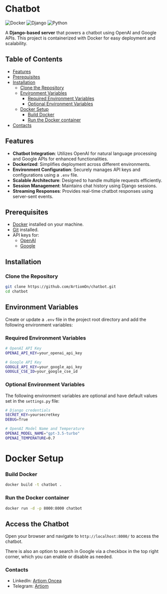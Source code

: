 # Chatbot

![Docker](https://img.shields.io/badge/docker-yes-brightgreen.svg)
![Django](https://img.shields.io/badge/django-4.2%2B-green.svg)
![Python](https://img.shields.io/badge/python-3.10%2B-blue.svg)

A **Django-based server** that powers a chatbot using OpenAI and Google APIs. This project is containerized with Docker for easy deployment and scalability.

## Table of Contents

- [Features](#features)
- [Prerequisites](#prerequisites)
- [Installation](#installation)
  - [Clone the Repository](#clone-the-repository)
  - [Environment Variables](#environment-variables)
    - [Required Environment Variables](#required-environment-variables)
    - [Optional Environment Variables](#optional-environment-variables)
  - [Docker Setup](#docker-setup)
    - [Build Docker](#build-docker)
    - [Run the Docker container](#run-the-docker-container)
- [Contacts](#contacts)

## Features

- **Chatbot Integration**: Utilizes OpenAI for natural language processing and Google APIs for enhanced functionalities.
- **Dockerized**: Simplifies deployment across different environments.
- **Environment Configuration**: Securely manages API keys and configurations using a `.env` file.
- **Scalable Architecture**: Designed to handle multiple requests efficiently.
- **Session Management**: Maintains chat history using Django sessions.
- **Streaming Responses**: Provides real-time chatbot responses using server-sent events.

## Prerequisites

- [Docker](https://www.docker.com/get-started) installed on your machine.
- [Git](https://git-scm.com/downloads) installed.
- API keys for:
  - [OpenAI](https://openai.com/)
  - [Google](https://cloud.google.com/)

## Installation

### Clone the Repository

```bash
git clone https://github.com/ArtiomOn/chatbot.git
cd chatbot
```

## Environment Variables

Create or update a `.env` file in the project root directory and add the following environment variables:

### Required Environment Variables
```bash
# OpenAI API Key
OPENAI_API_KEY=your_openai_api_key

# Google API Key
GOOGLE_API_KEY=your_google_api_key
GOOGLE_CSE_ID=your_google_cse_id
```

### Optional Environment Variables
The following environment variables are optional and have default values set in the `settings.py` file:
```bash
# Django credentials
SECRET_KEY=yoursecretkey
DEBUG=True

# OpenAI Model Name and Temperature
OPENAI_MODEL_NAME="gpt-3.5-turbo"
OPENAI_TEMPERATURE=0.7
```

# Docker Setup

### Build Docker

```bash
docker build -t chatbot .
```

### Run the Docker container

```bash
docker run -d -p 8000:8000 chatbot
```

## Access the Chatbot

Open your browser and navigate to `http://localhost:8000/` to access the chatbot.

There is also an option to search in Google via a checkbox in the top right corner, which you can enable or disable as needed.


### Contacts

- LinkedIn: [Artiom Oncea](www.linkedin.com/in/artiom-oncea-8b2174216)
- Telegram: [Artiom](https://t.me/art1292)
